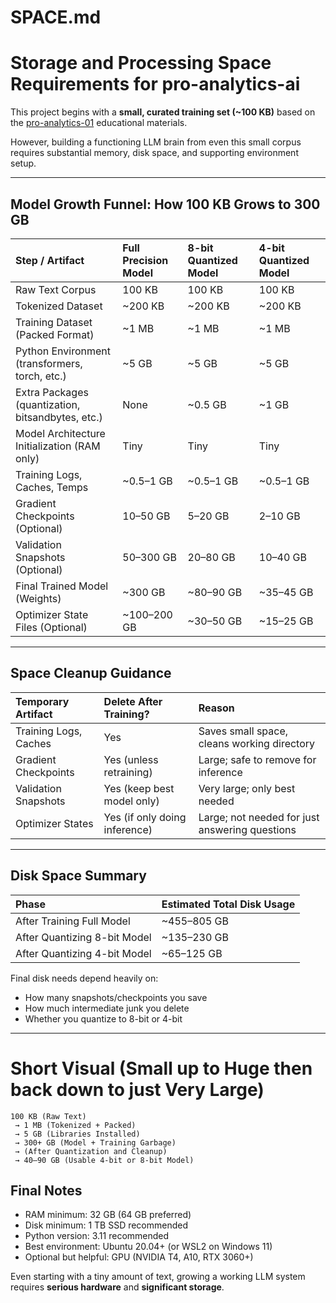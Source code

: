 # SPACE.md

# Storage and Processing Space Requirements for pro-analytics-ai

This project begins with a **small, curated training set (~100 KB)** based on the [pro-analytics-01](https://github.com/denisecase/pro-analytics-01) educational materials.

However, building a functioning LLM brain from even this small corpus requires substantial memory, disk space, and supporting environment setup.

---

## Model Growth Funnel: How 100 KB Grows to 300 GB

| Step / Artifact | Full Precision Model | 8-bit Quantized Model | 4-bit Quantized Model |
|:----------------|:---------------------|:----------------------|:----------------------|
| Raw Text Corpus | 100 KB | 100 KB | 100 KB |
| Tokenized Dataset | ~200 KB | ~200 KB | ~200 KB |
| Training Dataset (Packed Format) | ~1 MB | ~1 MB | ~1 MB |
| Python Environment (transformers, torch, etc.) | ~5 GB | ~5 GB | ~5 GB |
| Extra Packages (quantization, bitsandbytes, etc.) | None | ~0.5 GB | ~1 GB |
| Model Architecture Initialization (RAM only) | Tiny | Tiny | Tiny |
| Training Logs, Caches, Temps | ~0.5–1 GB | ~0.5–1 GB | ~0.5–1 GB |
| Gradient Checkpoints (Optional) | 10–50 GB | 5–20 GB | 2–10 GB |
| Validation Snapshots (Optional) | 50–300 GB | 20–80 GB | 10–40 GB |
| Final Trained Model (Weights) | ~300 GB | ~80–90 GB | ~35–45 GB |
| Optimizer State Files (Optional) | ~100–200 GB | ~30–50 GB | ~15–25 GB |

---

## Space Cleanup Guidance

| Temporary Artifact | Delete After Training? | Reason |
|:-------------------|:------------------------|:-------|
| Training Logs, Caches | Yes | Saves small space, cleans working directory |
| Gradient Checkpoints | Yes (unless retraining) | Large; safe to remove for inference |
| Validation Snapshots | Yes (keep best model only) | Very large; only best needed |
| Optimizer States | Yes (if only doing inference) | Large; not needed for just answering questions |

---

## Disk Space Summary

| Phase | Estimated Total Disk Usage |
|:------|:---------------------------|
| After Training Full Model | ~455–805 GB |
| After Quantizing 8-bit Model | ~135–230 GB |
| After Quantizing 4-bit Model | ~65–125 GB |

Final disk needs depend heavily on:
- How many snapshots/checkpoints you save
- How much intermediate junk you delete
- Whether you quantize to 8-bit or 4-bit

---

# Short Visual (Small up to Huge then back down to just Very Large)

```plaintext
100 KB (Raw Text)
 → 1 MB (Tokenized + Packed)
 → 5 GB (Libraries Installed)
 → 300+ GB (Model + Training Garbage)
 → (After Quantization and Cleanup)
 → 40–90 GB (Usable 4-bit or 8-bit Model)
```

## Final Notes

- RAM minimum: 32 GB (64 GB preferred)
- Disk minimum: 1 TB SSD recommended
- Python version: 3.11 recommended
- Best environment: Ubuntu 20.04+ (or WSL2 on Windows 11)
- Optional but helpful: GPU (NVIDIA T4, A10, RTX 3060+)

Even starting with a tiny amount of text, growing a working LLM system requires **serious hardware** and **significant storage**.

